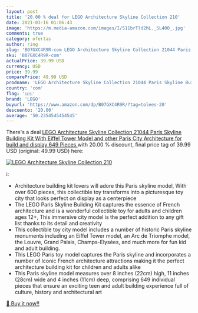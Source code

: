 ```yaml
---
layout: post
title: '20.00 % deal for LEGO Architecture Skyline Collection 210'
date: 2021-03-16 01:06:43
image: 'https://m.media-amazon.com/images/I/511brTld2hL._SL400_.jpg'
comments: true
category: ofertas
author: ring
slug: 'B07GXC4R9R-com LEGO Architecture Skyline Collection 21044 Paris Skyline...'
sku: 'B07GXC4R9R-com'
actualPrice: 39.99 USD
currency: USD
price: 39.99
comparePrice: 49.99 USD
prodname: 'LEGO Architecture Skyline Collection 21044 Paris Skyline Building Kit With Eiffel Tower Model and other Paris City Architecture for build and display  649 Pieces '
country: 'com'
flag: '🇺🇸'
brand: 'LEGO'
buyurl: 'https://www.amazon.com/dp/B07GXC4R9R/?tag=tolees-20'
descuento: '20.00'
average: '50.2354545454545'
---
```


There's a deal [LEGO Architecture Skyline Collection 21044 Paris Skyline Building Kit With Eiffel Tower Model and other Paris City Architecture for build and display  649 Pieces ](https://www.amazon.com/dp/B07GXC4R9R/?tag=tolees-20)  with  20.00 % discount, final price tag of  39.99 USD (original: 49.99 USD) here:

[![LEGO Architecture Skyline Collection 210](https://m.media-amazon.com/images/I/511brTld2hL._SL400_.jpg)](https://www.amazon.com/dp/B07GXC4R9R/?tag=tolees-20)

ℹ️:

- Architecture building kit lovers will adore this Paris skyline model, With over 600 pieces, this collectible toy transforms into a picturesque toy city that looks perfect on display as a centerpiece
- The LEGO Paris Skyline Building Kit captures the essence of French architecture and is a wonderful collectible toy for adults and children ages 12+, This immersive city model is the perfect addition to any gift list thanks to its detail and creativity
- This collectible toy city model includes a number of historic Paris skyline monuments including an Eiffel Tower model, an Arc de Triomphe model, the Louvre, Grand Palais, Champs-Elysées, and much more for fun kid and adult building.
- This LEGO Paris toy model captures the Paris skyline and incorporates a number of Iconic French architecture attractions making it the perfect architecture building kit for children and adults alike
- This Paris skyline model measures over 8 inches (22cm) high, 11 inches (28cm) wide and 4 inches (11cm) deep, comprising 649 individual pieces that ensure an exciting teen and adult building experience full of culture, history and architectural art

[🛒 Buy it now!!](https://www.amazon.com/dp/B07GXC4R9R/?tag=tolees-20)
